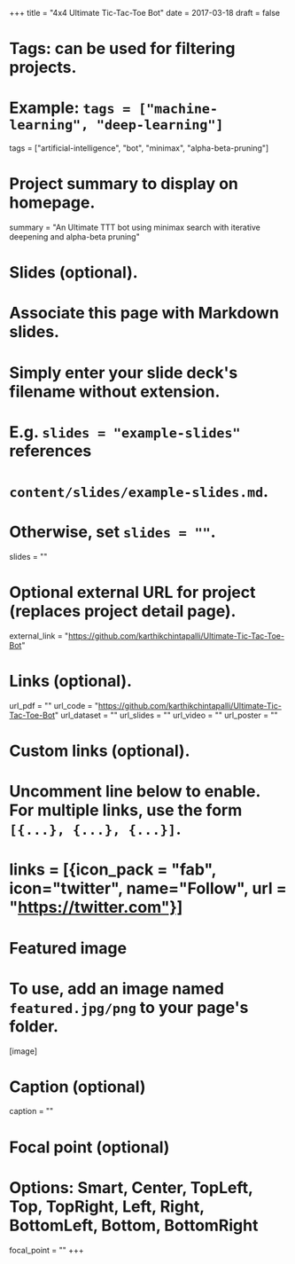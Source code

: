 +++
title = "4x4 Ultimate Tic-Tac-Toe Bot"
date = 2017-03-18
draft = false

# Tags: can be used for filtering projects.
# Example: `tags = ["machine-learning", "deep-learning"]`
tags = ["artificial-intelligence", "bot", "minimax", "alpha-beta-pruning"]

# Project summary to display on homepage.
summary = "An Ultimate TTT bot using minimax search with iterative deepening and alpha-beta pruning"

# Slides (optional).
#   Associate this page with Markdown slides.
#   Simply enter your slide deck's filename without extension.
#   E.g. `slides = "example-slides"` references 
#   `content/slides/example-slides.md`.
#   Otherwise, set `slides = ""`.
slides = ""

# Optional external URL for project (replaces project detail page).
external_link = "https://github.com/karthikchintapalli/Ultimate-Tic-Tac-Toe-Bot"

# Links (optional).
url_pdf = ""
url_code = "https://github.com/karthikchintapalli/Ultimate-Tic-Tac-Toe-Bot"
url_dataset = ""
url_slides = ""
url_video = ""
url_poster = ""

# Custom links (optional).
#   Uncomment line below to enable. For multiple links, use the form `[{...}, {...}, {...}]`.
# links = [{icon_pack = "fab", icon="twitter", name="Follow", url = "https://twitter.com"}]

# Featured image
# To use, add an image named `featured.jpg/png` to your page's folder. 
[image]
  # Caption (optional)
  caption = ""

  # Focal point (optional)
  # Options: Smart, Center, TopLeft, Top, TopRight, Left, Right, BottomLeft, Bottom, BottomRight
  focal_point = ""
+++
